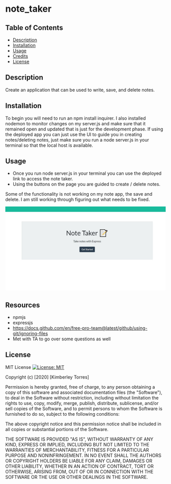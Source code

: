 # note_taker

## Table of Contents
* [Description](#description)
* [Installation](#installation)
* [Usage](#usage)
* [Credits](#credits)
* [License](#License)

## Description
Create an application that can be used to write, save, and delete notes.


## Installation

To begin you will need to run an npm install inquirer. I also installed nodemon to monitor changes on my server.js and make sure that it remained open and updated that is just for the development phase. If using the deployed app you can just use the UI to guide you in creating notes/deleting notes, just make sure you run a node server.js in your terminal so that the local 
host is available. 

## Usage
* Once you run node server.js in your terminal you can use the deployed link to access the note taker.
* Using the buttons on the page you are guided to create / delete notes.

Some of the functionality is not working on my note app, the save and delete. I am still working through figuring out what needs to be fixed.

![Note Taker](notetaker.JPG)

## Resources
* npmjs
* expressjs
* https://docs.github.com/en/free-pro-team@latest/github/using-git/ignoring-files
* Met with TA to go over some questions as well

## License
MIT License [![License: MIT](https://img.shields.io/badge/License-MIT-yellow.svg)](https://opensource.org/licenses/MIT)

Copyright (c) [2020] [Kimberley Torres]

Permission is hereby granted, free of charge, to any person obtaining a copy
of this software and associated documentation files (the "Software"), to deal
in the Software without restriction, including without limitation the rights
to use, copy, modify, merge, publish, distribute, sublicense, and/or sell
copies of the Software, and to permit persons to whom the Software is
furnished to do so, subject to the following conditions:

The above copyright notice and this permission notice shall be included in all
copies or substantial portions of the Software.

THE SOFTWARE IS PROVIDED "AS IS", WITHOUT WARRANTY OF ANY KIND, EXPRESS OR
IMPLIED, INCLUDING BUT NOT LIMITED TO THE WARRANTIES OF MERCHANTABILITY,
FITNESS FOR A PARTICULAR PURPOSE AND NONINFRINGEMENT. IN NO EVENT SHALL THE
AUTHORS OR COPYRIGHT HOLDERS BE LIABLE FOR ANY CLAIM, DAMAGES OR OTHER
LIABILITY, WHETHER IN AN ACTION OF CONTRACT, TORT OR OTHERWISE, ARISING FROM,
OUT OF OR IN CONNECTION WITH THE SOFTWARE OR THE USE OR OTHER DEALINGS IN THE
SOFTWARE.


